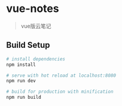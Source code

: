 # vue-notes

> vue版云笔记

## Build Setup

``` bash
# install dependencies
npm install

# serve with hot reload at localhost:8080
npm run dev

# build for production with minification
npm run build


```



